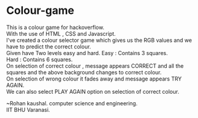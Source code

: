 # Colour-game
This is a colour game for hackoverflow.   
With the use of HTML , CSS and Javascript.   
I've created a colour selector game which gives us the RGB values and we have to predict the correct colour.   
Given have Two levels easy and hard. 
Easy : Contains 3 squares.    
Hard : Contains 6 squares.  
On selection of correct colour , message appears CORRECT and all the squares and the above background changes to correct colour.  
On selection of wrong colour it fades away and message appears TRY AGAIN.  
We can also select PLAY AGAIN option on selection of correct colour.   

~Rohan kaushal. 
computer science and engineering.    
IIT BHU Varanasi.  
